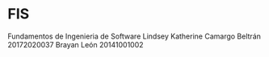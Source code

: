# FIS
Fundamentos de Ingenieria de Software
Lindsey Katherine Camargo Beltrán 20172020037
Brayan León 20141001002
